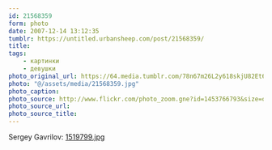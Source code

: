 ```yaml
---
id: 21568359
form: photo
date: 2007-12-14 13:12:35
tumblr: https://untitled.urbansheep.com/post/21568359/
title:
tags:
    - картинки
    - девушки
photo_original_url: https://64.media.tumblr.com/78n67m26L2y618skjU82Et6r_1280.jpg
photo: "@/assets/media/21568359.jpg"
photo_caption:
photo_source: http://www.flickr.com/photo_zoom.gne?id=1453766793&size=o
photo_source_url:
photo_source_title:
---
```


<p>Sergey Gavrilov: <a href="http://www.flickr.com/photos/serggavrilov/1453766793/">1519799.jpg</a></p>
